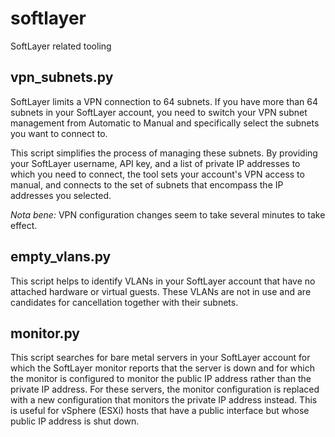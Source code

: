 # softlayer
SoftLayer related tooling

## vpn_subnets.py

SoftLayer limits a VPN connection to 64 subnets. If you have more than 64 subnets in
your SoftLayer account, you need to switch your VPN subnet management from Automatic
to Manual and specifically select the subnets you want to connect to.

This script simplifies the process of managing these subnets. By providing your
SoftLayer username, API key, and a list of private IP addresses to which you need to
connect, the tool sets your account's VPN access to manual, and connects to the
set of subnets that encompass the IP addresses you selected.

*Nota bene:* VPN configuration changes seem to take several minutes to take effect.

## empty_vlans.py

This script helps to identify VLANs in your SoftLayer account that have no attached hardware or virtual guests. These VLANs are not in use and are candidates for cancellation together with their subnets.

## monitor.py

This script searches for bare metal servers in your SoftLayer account for which the SoftLayer monitor reports that the server is down and for which the monitor is configured to monitor the public IP address rather than the private IP address. For these servers, the monitor configuration is replaced with a new configuration that monitors the private IP address instead. This is useful for vSphere (ESXi) hosts that have a public interface but whose public IP address is shut down.

